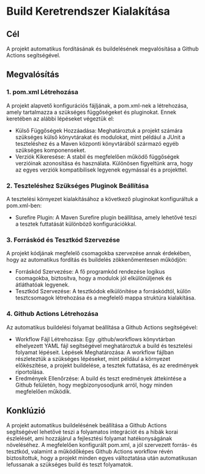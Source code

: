 # Build Keretrendszer Kialakítása

## Cél
A projekt automatikus fordításának és buildelésének megvalósítása a Github Actions segítségével.

## Megvalósítás

### 1. pom.xml Létrehozása

A projekt alapvető konfigurációs fájljának, a pom.xml-nek a létrehozása, amely tartalmazza a szükséges függőségeket és pluginokat. Ennek keretében az alábbi lépéseket végeztük el:

- Külső Függőségek Hozzáadása: Meghatároztuk a projekt számára szükséges külső könyvtárakat és modulokat, mint például a JUnit a teszteléshez és a Maven központi könyvtárából származó egyéb szükséges komponenseket.
- Verziók Kikeresése: A stabil és megfelelően működő függőségek verzióinak azonosítása és használata. Különösen figyeltünk arra, hogy az egyes verziók kompatibilisek legyenek egymással és a projekttel.

### 2. Teszteléshez Szükséges Pluginok Beállítása

A tesztelési környezet kialakításához a következő pluginokat konfiguráltuk a pom.xml-ben:

- Surefire Plugin: A Maven Surefire plugin beállítása, amely lehetővé teszi a tesztek futtatását különböző konfigurációkkal.

### 3. Forráskód és Tesztkód Szervezése

A projekt kódjának megfelelő csomagokba szervezése annak érdekében, hogy az automatikus fordítás és buildelés zökkenőmentesen működjön:

- Forráskód Szervezése: A fő programkód rendezése logikus csomagokba, biztosítva, hogy a modulok jól elkülönüljenek és átláthatóak legyenek.
- Tesztkód Szervezése: A tesztkódok elkülönítése a forráskódtól, külön tesztcsomagok létrehozása és a megfelelő mappa struktúra kialakítása.

### 4. Github Actions Létrehozása

Az automatikus buildelési folyamat beállítása a Github Actions segítségével:

- Workflow Fájl Létrehozása: Egy .github/workflows könyvtárban elhelyezett YAML fájl segítségével meghatároztuk a build és tesztelési folyamat lépéseit.
Lépések Meghatározása: A workflow fájlban részleteztük a szükséges lépéseket, mint például a környezet előkészítése, a projekt buildelése, a tesztek futtatása, és az eredmények riportolása.
- Eredmények Ellenőrzése: A build és teszt eredmények áttekintése a Github felületén, hogy megbizonyosodjunk arról, hogy minden megfelelően működik.

## Konklúzió

A projekt automatikus buildelésének beállítása a Github Actions segítségével lehetővé teszi a folyamatos integrációt és a hibák korai észlelését, ami hozzájárul a fejlesztési folyamat hatékonyságának növeléséhez. A megfelelően konfigurált pom.xml, a jól szervezett forrás- és tesztkód, valamint a működőképes Github Actions workflow révén biztosítottuk, hogy a projekt minden egyes változtatása után automatikusan lefussanak a szükséges build és teszt folyamatok.